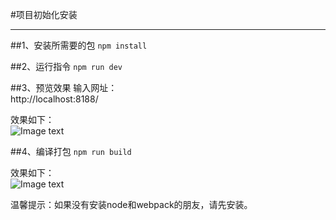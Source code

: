 #项目初始化安装
***
##1、安装所需要的包
`npm install`

##2、运行指令
`npm run dev`

##3、预览效果
输入网址：<br>
   http://localhost:8188/
   
效果如下：<br>
   ![Image text](https://github.com/duanliang920/webpack-website/blob/master/dev.jpg)

##4、编译打包
`npm run build`
   
效果如下：<br>
   ![Image text](https://github.com/duanliang920/webpack-website/blob/master/build.gif)

温馨提示：如果没有安装node和webpack的朋友，请先安装。


